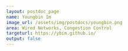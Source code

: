 ```yaml
---
layout: postdoc_page
name: Youngbin Im
image_url: /assets/img/postdocs/youngbin.png
area: Wired Networks, Congestion Control
targeturl: https://ybim.github.io/
output: false
---
```

